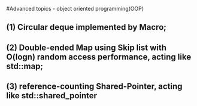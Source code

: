 #Advanced topics - object oriented programming(OOP)

## (1) Circular deque implemented by Macro;
## (2) Double-ended Map using Skip list with O(logn) random access performance, acting like std::map;
## (3) reference-counting Shared-Pointer, acting like std::shared_pointer 
